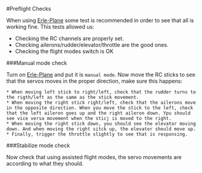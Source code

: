 #Preflight Checks

When using [Erle-Plane](http://erlerobotics.com/blog/erle-plane/) some test is recommended in order to see that all is working fine. This tests allowed us:

+ Checking the RC channels are properly set.
+ Checking ailerons/rudder/elevator/throttle are the good ones.
+ Checking the flight modes switch is OK

###Manual mode check

Turn on [Erle-Plane](http://erlerobotics.com/blog/erle-plane/) and put it is `manual mode`. Now move the RC sticks to see that the servos moves in the proper direction, make sure this happens:

	* When moving left stick to right/left, check that the rudder turns to the rigth/left as the same as the stick movement.
	* When moving the right stick right/left, check that the ailerons move in the opposite direction. When you move the stick to the left, check that the left aileron goes up and the right aileron down. Ypu should see vice versa movement when the sticj is moved to the right.
	* When moving the right stick down, you should see the elevator moving down. And when moving the right sitck up, the elevator should move up.
	* Finally, trigger the throttle slightly to see that is responsing.

###Stabilize mode check

Now check that using assisted flight modes, the servo movements are according to what they should.

